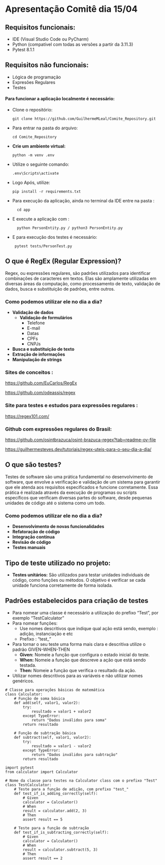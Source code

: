 # Apresentação Comitê dia 15/04

## Requisitos funcionais:
- IDE (Visual Studio Code ou PyCharm)
- Python (compatível com todas as versões a partir da 3.11.3)
- Pytest 8.1.1

## Requisitos não funcionais:
- Lógica de programação
- Expresões Regulares
- Testes

#### Para funcionar a aplicação localmente é necessário:
-  Clone o repositório:

   ```
   git clone https://github.com/GuilhermeMLeal/Comite_Repository.git
    ```
- Para entrar na pasta do arquivo:

    ```
    cd Comite_Repository
    ```

-   **Crie um ambiente virtual:**

    ```
    python -m venv .env 
    ```

- Utilize o seguinte comando:

    ```
    .env\Scripts\activate
    ```

-  Logo Após, utilize:

    ```
    pip install -r requirements.txt
    ```

- Para execução da aplicação, ainda no terminal da IDE entre na pasta :
  ```
    cd app
  ```
- E execute a aplicação com :
  ```
    python PersonEntity.py / python3 PersonEntity.py
  ```
- E para execução dos testes é necessário:
   ```
    pytest tests/PersonTest.py
  ```

## O que é RegEx (Regular Expression)?

Regex, ou expressões regulares, são padrões utilizados para identificar combinações de caracteres em textos. Elas são amplamente utilizadas em diversas áreas da computação, como processamento de texto, validação de dados, busca e substituição de padrões, entre outros.

### Como podemos utilizar ele no dia a dia?

- **Validação de dados**
    - **Validação de formulários**
        - Telefone
        - E-mail
        - Datas
        - CPFs
        - CNPJs
- **Busca e substituição de texto**
- **Extração de informações**
- **Manipulação de strings**



### Sites de conceitos :

https://github.com/EuCarlos/RegEx

https://github.com/odeassis/regex

### Site para testes e estudos para expressões regulares :

https://regex101.com/

### Github com expressões regulares do Brasil:

https://github.com/osintbrazuca/osint-brazuca-regex?tab=readme-ov-file

https://guilhermesteves.dev/tutoriais/regex-uteis-para-o-seu-dia-a-dia/


## O que são testes?

Testes de software são uma prática fundamental no desenvolvimento de software, que envolve a verificação e validação de um sistema para garantir que ele atenda aos requisitos especificados e funcione corretamente. Essa prática é realizada através da execução de programas ou scripts específicos que verificam diversas partes do software, desde pequenas unidades de código até o sistema como um todo.

### Como podemos utilizar ele no dia a dia?

- **Desenvolvimento de novas funcionalidades**
- **Refatoração de código**
- **Integração contínua**
- **Revisão de código**
- **Testes manuais**

## Tipo de teste utilizado no projeto:

- **Testes unitários:** São utilizados para testar unidades individuais de código, como funções ou métodos. O objetivo é verificar se cada unidade funciona corretamente de forma isolada.

## Padrões estabelecidos para criação de testes

- Para nomear uma classe é necessário a utilização do prefixo “Test”, por exemplo “TestCalculator”
- Para nomear funções:
    - Use nomes descritivos que indique qual ação está sendo, exemplo : adição, instanciação e etc
    - Prefixo : “test_”
- Para tornar o seu teste uma forma mais clara e descritiva utilize o padrão GIVEN-WHEN-THEN
    - **Given:** Nomeie a função que configura o estado inicial do teste.
    - **When:** Nomeie a função que descreve a ação que está sendo testada.
    - **Then:** Nomeie a função que verifica o resultado da ação.
- Utilizar nomes descritivos para as variáveis e não utilizar nomes genéricos.

  

```
# Classe para operações básicas de matemática
class Calculator:
    # Função de soma básica
    def add(self, valor1, valor2):
        try:
            resultado = valor1 + valor2
        except TypeError:
            return "Dados inválidos para soma"
        return resultado

    # Função de subtração básica
    def subtract(self, valor1, valor2):
        try:
            resultado = valor1 - valor2
        except TypeError:
            return "Dados inválidos para subtração"
        return resultado
```
```
import pytest
from calculator import Calculator

# Nome da classe para testes na Calculator class com o prefixo "Test"
class TestCalculator:
    # Teste para a função de adição, com prefixo "test_" 
    def test_if_is_adding_correctly(self):
        # Given
        calculator = Calculator()
        # When
        result = calculator.add(2, 3)
        # Then
        assert result == 5

    # Teste para a função de subtração
    def test_if_is_subtracting_correctly(self):
        # Given
        calculator = Calculator()
        # When
        result = calculator.subtract(5, 3)
        # Then
        assert result == 2
```
